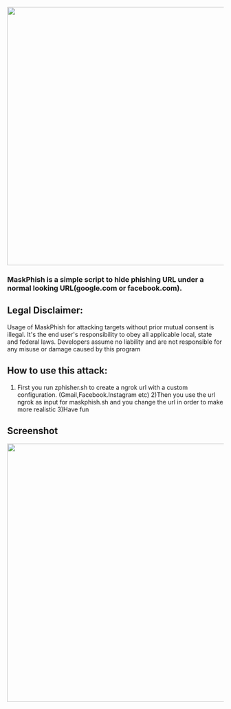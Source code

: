 <p align="center">
	<img src="https://i.imgur.com/plp3lJu.jpg" width="600px" hight="100px">
</p>



### MaskPhish is a simple script to hide phishing URL under a normal looking URL(google.com or facebook.com).


## Legal Disclaimer:
Usage of MaskPhish for attacking targets without prior mutual consent is illegal. It's the end user's responsibility to obey all applicable local, state and federal laws. Developers assume no liability and are not responsible for any misuse or damage caused by this program

## How to use this attack:

1) First you run zphisher.sh to create a ngrok url with a custom configuration. (Gmail,Facebook.Instagram etc)
2)Then you use the url ngrok as input for maskphish.sh and you change the url in order to make more realistic
3)Have fun

## Screenshot
<p align="center">
	<img src="https://i.imgur.com/1JsWv4I.png" width="600px">
</p>
